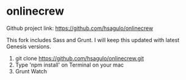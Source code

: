 # onlinecrew

Github project link: https://github.com/hsagulo/onlinecrew

This fork includes Sass and Grunt. I will keep this updated with latest Genesis versions. 

1. git clone https://github.com/hsagulo/onlinecrew.git
2. Type 'npm install' on Terminal on your mac
3. Grunt Watch
